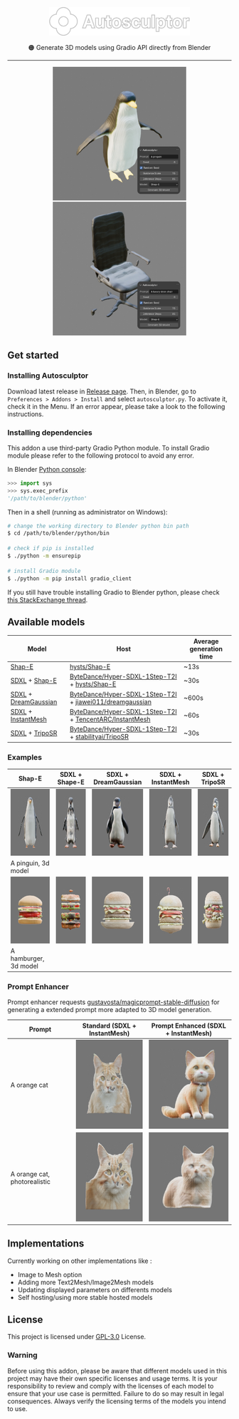 <p align="center">
  <img src="assets/logo.svg" height="64px" />
</p>
<p align="center">
🟠 Generate 3D models using Gradio API directly from Blender
</p>

---

<p align="center">
  <img src="assets/example_2.png" height="300px" />
  <img src="assets/example_1.png" height="300px" />
</p>

## Get started

### Installing Autosculptor

Download latest release in [Release page](https://github.com/greenmagenta/autosculptor/releases). Then, in Blender, go to `Preferences > Addons > Install` and select `autosculptor.py`.
To activate it, check it in the Menu. If an error appear, please take a look to the following instructions.

### Installing dependencies

This addon a use third-party Gradio Python module. To install Gradio module please refer to the following protocol to avoid any error.

In Blender [Python console](https://docs.blender.org/manual/en/latest/editors/python_console.html):
```py
>>> import sys
>>> sys.exec_prefix
'/path/to/blender/python'
```
Then in a shell (running as administrator on Windows):
```bash
# change the working directory to Blender python bin path
$ cd /path/to/blender/python/bin

# check if pip is installed
$ ./python -m ensurepip

# install Gradio module
$ ./python -m pip install gradio_client
```
If you still have trouble installing Gradio to Blender python, please check [this StackExchange thread](https://blender.stackexchange.com/questions/5287/using-3rd-party-python-modules).

## Available models

| Model | Host | Average generation time |
|---|---|---|
| [Shap-E](https://github.com/openai/shap-e) | [hysts/Shap-E](https://huggingface.co/spaces/hysts/Shap-E) | ~13s |
| [SDXL](https://huggingface.co/stabilityai/stable-diffusion-xl-base-1.0) + [Shap-E](https://github.com/openai/shap-e) | [ByteDance/Hyper-SDXL-1Step-T2I](https://huggingface.co/spaces/ByteDance/Hyper-SDXL-1Step-T2I) + [hysts/Shap-E](https://huggingface.co/spaces/hysts/Shap-E) | ~30s |
| [SDXL](https://huggingface.co/stabilityai/stable-diffusion-xl-base-1.0) + [DreamGaussian](https://github.com/dreamgaussian/dreamgaussian) | [ByteDance/Hyper-SDXL-1Step-T2I](https://huggingface.co/spaces/ByteDance/Hyper-SDXL-1Step-T2I) + [jiawei011/dreamgaussian](https://huggingface.co/spaces/jiawei011/dreamgaussian) | ~600s |
| [SDXL](https://huggingface.co/stabilityai/stable-diffusion-xl-base-1.0) + [InstantMesh](https://github.com/TencentARC/InstantMesh) | [ByteDance/Hyper-SDXL-1Step-T2I](https://huggingface.co/spaces/ByteDance/Hyper-SDXL-1Step-T2I) + [TencentARC/InstantMesh](https://huggingface.co/spaces/TencentARC/InstantMesh) | ~60s |
| [SDXL](https://huggingface.co/stabilityai/stable-diffusion-xl-base-1.0) + [TripoSR](https://github.com/VAST-AI-Research/TripoSR) | [ByteDance/Hyper-SDXL-1Step-T2I](https://huggingface.co/spaces/ByteDance/Hyper-SDXL-1Step-T2I) + [stabilityai/TripoSR](https://huggingface.co/spaces/stabilityai/TripoSR) | ~30s |

### Examples

| Shap-E | SDXL +<br>Shape-E | SDXL +<br>DreamGaussian | SDXL +<br>InstantMesh | SDXL +<br>TripoSR |
|---|---|---|---|---|
| <img src="assets/model_shape-e.jpg" height="150px" /> | <img src="assets/model_sdxl-shape-e.jpg" height="150px" /> | <img src="assets/model_sdxl-dreamgaussian.jpg" height="150px" /> | <img src="assets/model_sdxl-instantmesh.jpg" height="150px" /> | <img src="assets/model_sdxl-triposr.jpg" height="150px" /> |
| A pinguin, 3d model |||||
| <img src="assets/model_shape-e_2.jpg" height="150px" /> | <img src="assets/model_sdxl-shape-e_2.jpg" height="150px" /> | <img src="assets/model_sdxl-dreamgaussian_2.jpg" height="150px" /> | <img src="assets/model_sdxl-instantmesh_2.jpg" height="150px" /> | <img src="assets/model_sdxl-triposr_2.jpg" height="150px" /> |
| A hamburger, 3d model |||||

### Prompt Enhancer

Prompt enhancer requests [gustavosta/magicprompt-stable-diffusion](https://gustavosta-magicprompt-stable-diffusion.hf.space/) for generating a extended prompt more adapted to 3D model generation.

| Prompt | Standard (SDXL + InstantMesh) | Prompt Enhanced (SDXL + InstantMesh) |
|---|---|---|
| A orange cat | <img src="assets/not_pe_1.jpg" height="200px" /> | <img src="assets/pe_1.jpg" height="200px" /> |
| A orange cat, photorealistic | <img src="assets/not_pe_2.jpg" height="200px" /> | <img src="assets/pe_2.jpg" height="200px" /> |

## Implementations

Currently working on other implementations like :
- Image to Mesh option
- Adding more Text2Mesh/Image2Mesh models
- Updating displayed parameters on differents models
- Self hosting/using more stable hosted models

## License

This project is licensed under [GPL-3.0](https://github.com/greenmagenta/autosculptor/LICENSE/) License.

### Warning

Before using this addon, please be aware that different models used in this project may have their own specific licenses and usage terms. It is your responsibility to review and comply with the licenses of each model to ensure that your use case is permitted. Failure to do so may result in legal consequences. Always verify the licensing terms of the models you intend to use.
